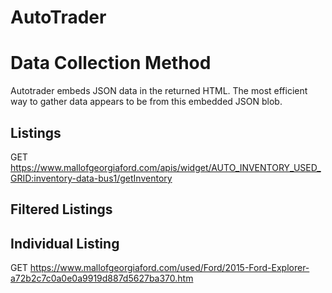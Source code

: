 # AutoTrader

# Data Collection Method
Autotrader embeds JSON data in the returned HTML.  The most efficient way to gather data appears to be from this embedded JSON blob.

## Listings
GET https://www.mallofgeorgiaford.com/apis/widget/AUTO_INVENTORY_USED_GRID:inventory-data-bus1/getInventory

## Filtered Listings


## Individual Listing 
GET https://www.mallofgeorgiaford.com/used/Ford/2015-Ford-Explorer-a72b2c7c0a0e0a9919d887d5627ba370.htm
